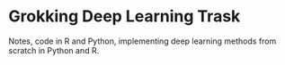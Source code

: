 # Grokking Deep Learning Trask

Notes, code in R and Python, implementing deep learning methods from scratch in Python and R.


